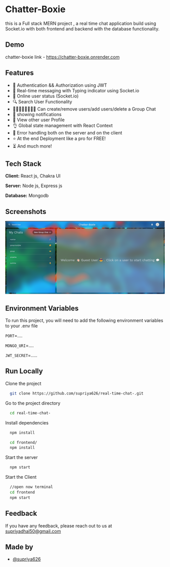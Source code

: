 
# Chatter-Boxie 

this is a Full stack MERN project , a real time chat application build using Socket.io with both frontend and backend with the database functionality.


## Demo

chatter-boxie link - https://chatter-boxie.onrender.com


## Features

- 🎃 Authentication && Authorization using JWT
- 👾 Real-time messaging with Typing indicator using Socket.io
- 🚀 Online user status (Socket.io)
- 🔍 Search User Functionality
- 👨🏻‍👩🏻‍👧🏻‍👦🏼 Can create/remove users/add users/delete a  Group Chat 
- 🔔 showing notifications
- 🧐 View other user Profile 
- 👌 Global state management with React Context
- 🐞 Error handling both on the server and on the client
- ⭐ At the end Deployment like a pro for FREE!
- ⏳ And much more!


## Tech Stack

**Client:** React js, Chakra UI 

**Server:** Node js, Express js

**Database:** Mongodb


## Screenshots

![App Screenshot](https://github.com/supriya626/real-time-chat-/blob/main/chatter-boxie-ss.png)


## Environment Variables

To run this project, you will need to add the following environment variables to your .env file

`PORT`=....

`MONGO_URI`=.... 

`JWT_SECRET`=.....


## Run Locally

Clone the project

```bash
  git clone https://github.com/supriya626/real-time-chat-.git
```

Go to the project directory

```bash
  cd real-time-chat-
```

Install dependencies

```bash
  npm install
```
```bash
  cd frontend/
  npm install
```

Start the server

```bash
  npm start
```

Start the Client

```bash
  //open now terminal
  cd frontend
  npm start
```
  


## Feedback

If you have any feedback, please reach out to us at supriyadhal50@gmail.com


## Made by 

- [@supriya626](https://github.com/supriya626)



